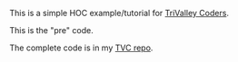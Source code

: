 This is a simple HOC example/tutorial for [TriValley Coders](http://trivalleycoders.com/).

This is the "pre" code.

The complete code is in my [TVC repo](https://github.com/kevinsmithwebdev/tvc).

